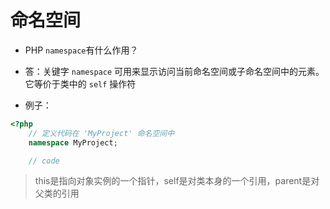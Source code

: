 命名空间
===

- PHP `namespace`有什么作用？
- 答：关键字 `namespace` 可用来显示访问当前命名空间或子命名空间中的元素。 它等价于类中的 `self` 操作符

- 例子：
```php
<?php
    // 定义代码在 'MyProject' 命名空间中
    namespace MyProject;

    // code
```

> this是指向对象实例的一个指针，self是对类本身的一个引用，parent是对父类的引用
